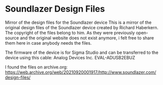 # Soundlazer Design Files
 Mirror of the design files for the Soundlazer device
This is a mirror of the original design files of the Soundlazer device created by Richard Haberkern. The copyright of the files belong to him. As they were previously open-source and the original website does not exist anymore, i felt free to share them here in case anybody needs the files.

The firmware of the device is for Sigma Studio and can be transferred to the device using this cable: Analog Devices Inc. EVAL-ADUSB2EBUZ 

I found the files on archive.org:
https://web.archive.org/web/20210920001917/http://www.soundlazer.com/design-files/